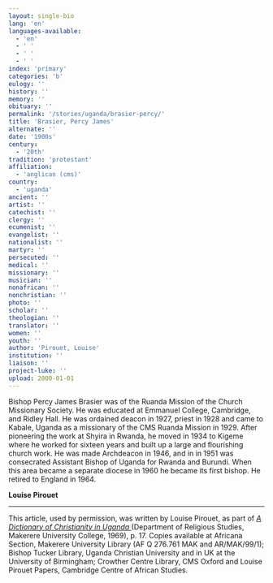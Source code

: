 ```yaml
---
layout: single-bio
lang: 'en'
languages-available:
  - 'en'
  - ' '
  - ' '
  - ' '
index: 'primary'
categories: 'b'
eulogy: ''
history: ''
memory: ''
obituary: ''
permalink: '/stories/uganda/brasier-percy/'
title: 'Brasier, Percy James'
alternate: ''
date: '1900s'
century:
  - '20th'
tradition: 'protestant'
affiliation:
  - 'anglican (cms)'
country:
  - 'uganda'
ancient: ''
artist: ''
catechist: ''
clergy: ''
ecumenist: ''
evangelist: ''
nationalist: ''
martyr: ''
persecuted: ''
medical: ''
missionary: ''
musician: ''
nonafrican: ''
nonchristian: ''
photo: ''
scholar: ''
theologian: ''
translator: ''
women: ''
youth: ''
author: 'Pirouet, Louise'
institution: ''
liaison: ''
project-luke: ''
upload: 2000-01-01
---
```



Bishop Percy James Brasier was of the Ruanda Mission of the Church Missionary Society. He was educated at Emmanuel College, Cambridge, and Ridley Hall. He was ordained deacon in 1927, priest in 1928 and came to Kabale, Uganda as a missionary of the CMS Ruanda Mission in 1929. After pioneering the work at Shyira in Rwanda, he moved in 1934 to Kigeme where he worked for sixteen years and built up a large and flourishing church work. He was made Archdeacon in 1946, and in in 1951 was consecrated Assistant Bishop of Uganda for Rwanda and Burundi. When this area became a separate diocese in 1960 he became its first bishop. He retired to England in 1964.

**Louise Pirouet**

---

This article, used by permission, was written by Louise Pirouet, as part of *[A Dictionary of Christianity in Uganda ](pirouet-foreword.html)*(Department of Religious Studies, Makerere University College, 1969), p. 17. Copies available at Africana Section, Makerere University Library (AF Q 276.761 MAK and AR/MAK/99/1); Bishop Tucker Library, Uganda Christian University and in UK at the University of Birmingham; Crowther Centre Library, CMS Oxford and Louise Pirouet Papers, Cambridge Centre of African Studies.